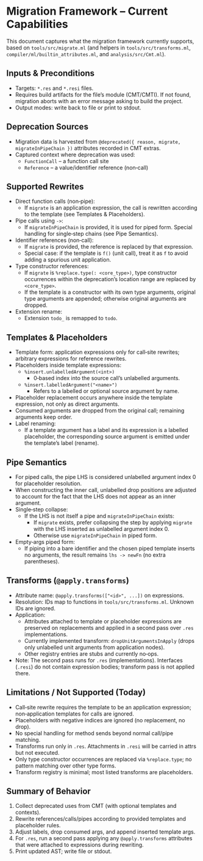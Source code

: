 # Migration Framework – Current Capabilities

This document captures what the migration framework currently supports, based on `tools/src/migrate.ml` (and helpers in `tools/src/transforms.ml`, `compiler/ml/builtin_attributes.ml`, and `analysis/src/Cmt.ml`).

## Inputs & Preconditions

- Targets: `*.res` and `*.resi` files.
- Requires build artifacts for the file’s module (CMT/CMTI). If not found, migration aborts with an error message asking to build the project.
- Output modes: write back to file or print to stdout.

## Deprecation Sources

- Migration data is harvested from `@deprecated({ reason, migrate, migrateInPipeChain })` attributes recorded in CMT extras.
- Captured context where deprecation was used:
  - `FunctionCall` – a function call site
  - `Reference` – a value/identifier reference (non‑call)

## Supported Rewrites

- Direct function calls (non‑pipe):
  - If `migrate` is an application expression, the call is rewritten according to the template (see Templates & Placeholders).
- Pipe calls using `->`:
  - If `migrateInPipeChain` is provided, it is used for piped form. Special handling for single‑step chains (see Pipe Semantics).
- Identifier references (non‑call):
  - If `migrate` is provided, the reference is replaced by that expression.
  - Special case: if the template is `f()` (unit call), treat it as `f` to avoid adding a spurious unit application.
- Type constructor references:
  - If `migrate` is `%replace.type(: <core_type>)`, type constructor occurrences within the deprecation’s location range are replaced by `<core_type>`.
  - If the template is a constructor with its own type arguments, original type arguments are appended; otherwise original arguments are dropped.
- Extension rename:
  - Extension `todo_` is remapped to `todo`.

## Templates & Placeholders

- Template form: application expressions only for call‑site rewrites; arbitrary expressions for reference rewrites.
- Placeholders inside template expressions:
  - `%insert.unlabelledArgument(<int>)`
    - 0‑based index into the source call’s unlabelled arguments.
  - `%insert.labelledArgument("<name>")`
    - Refers to a labelled or optional source argument by name.
- Placeholder replacement occurs anywhere inside the template expression, not only as direct arguments.
- Consumed arguments are dropped from the original call; remaining arguments keep order.
- Label renaming:
  - If a template argument has a label and its expression is a labelled placeholder, the corresponding source argument is emitted under the template’s label (rename).

## Pipe Semantics

- For piped calls, the pipe LHS is considered unlabelled argument index 0 for placeholder resolution.
- When constructing the inner call, unlabelled drop positions are adjusted to account for the fact that the LHS does not appear as an inner argument.
- Single‑step collapse:
  - If the LHS is not itself a pipe and `migrateInPipeChain` exists:
    - If `migrate` exists, prefer collapsing the step by applying `migrate` with the LHS inserted as unlabelled argument index 0.
    - Otherwise use `migrateInPipeChain` in piped form.
- Empty‑args piped form:
  - If piping into a bare identifier and the chosen piped template inserts no arguments, the result remains `lhs -> newFn` (no extra parentheses).

## Transforms (`@apply.transforms`)

- Attribute name: `@apply.transforms(["<id>", ...])` on expressions.
- Resolution: IDs map to functions in `tools/src/transforms.ml`. Unknown IDs are ignored.
- Application:
  - Attributes attached to template or placeholder expressions are preserved on replacements and applied in a second pass over `.res` implementations.
  - Currently implemented transform: `dropUnitArgumentsInApply` (drops only unlabelled unit arguments from application nodes).
  - Other registry entries are stubs and currently no‑ops.
- Note: The second pass runs for `.res` (implementations). Interfaces (`.resi`) do not contain expression bodies; transform pass is not applied there.

## Limitations / Not Supported (Today)

- Call‑site rewrite requires the template to be an application expression; non‑application templates for calls are ignored.
- Placeholders with negative indices are ignored (no replacement, no drop).
- No special handling for method sends beyond normal call/pipe matching.
- Transforms run only in `.res`. Attachments in `.resi` will be carried in attrs but not executed.
- Only type constructor occurrences are replaced via `%replace.type`; no pattern matching over other type forms.
- Transform registry is minimal; most listed transforms are placeholders.

## Summary of Behavior

1. Collect deprecated uses from CMT (with optional templates and contexts).
2. Rewrite references/calls/pipes according to provided templates and placeholder rules.
3. Adjust labels, drop consumed args, and append inserted template args.
4. For `.res`, run a second pass applying any `@apply.transforms` attributes that were attached to expressions during rewriting.
5. Print updated AST; write file or stdout.
